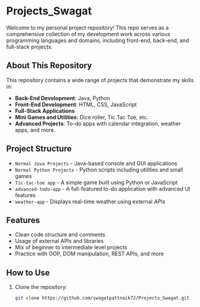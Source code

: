 # Projects_Swagat

Welcome to my personal project repository! This repo serves as a comprehensive collection of my development work across various programming languages and domains, including front-end, back-end, and full-stack projects.

## About This Repository

This repository contains a wide range of projects that demonstrate my skills in:

- **Back-End Development**: Java, Python
- **Front-End Development**: HTML, CSS, JavaScript
- **Full-Stack Applications**
- **Mini Games and Utilities**: Dice roller, Tic Tac Toe, etc.
- **Advanced Projects**: To-do apps with calendar integration, weather apps, and more.

## Project Structure

- `Normal Java Projects` - Java-based console and GUI applications
- `Normal Python Projects` - Python scripts including utilities and small games
- `Tic-tac-toe app` - A simple game built using Python or JavaScript
- `advanced-todo-app` - A full-featured to-do application with advanced UI features
- `weather-app` - Displays real-time weather using external APIs

## Features

- Clean code structure and comments
- Usage of external APIs and libraries
- Mix of beginner to intermediate level projects
- Practice with OOP, DOM manipulation, REST APIs, and more

## How to Use

1. Clone the repository:
   ```bash
   git clone https://github.com/swagatpattnaik72/Projects_Swagat.git
